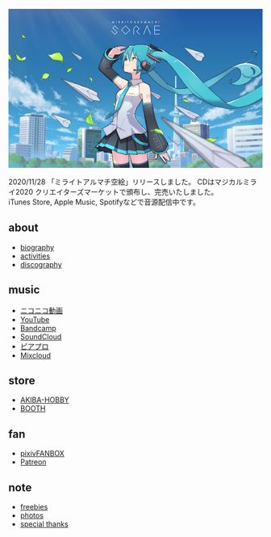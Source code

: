 <p class="cover-image">
  <img src="images/top.png" alt="top" />
</p>

2020/11/28 「ミライトアルマチ空絵」リリースしました。 
CDはマジカルミライ2020 クリエイターズマーケットで頒布し、完売いたしました。   
iTunes Store, Apple Music, Spotifyなどで音源配信中です。

## about

* [biography](/biography)
* [activities](/activities)
* [discography](/discography)

## music

* [ニコニコ動画](http://www.nicovideo.jp/mylist/10180194)
* [YouTube](https://youtube.com/user/keisei1092)
* [Bandcamp](https://https://miraitoarumachi.bandcamp.com)
* [SoundCloud](https://soundcloud.com/keisei_1092)
* [ピアプロ](https://piapro.jp/keisei_1092)
* [Mixcloud](https://www.mixcloud.com/keisei_1092)

## store

* [AKIBA-HOBBY](https://ec.akbh.jp/products/list.php?maker_id=102)
* [BOOTH](https://miraitoarumachi.booth.pm)

## fan

* [pixivFANBOX](https://www.pixiv.net/fanbox/creator/604687)
* [Patreon](https://www.patreon.com/keisei_1092)

## note

* [freebies](/freebies)
* [photos](/photos)
* [special thanks](/special_thanks)
